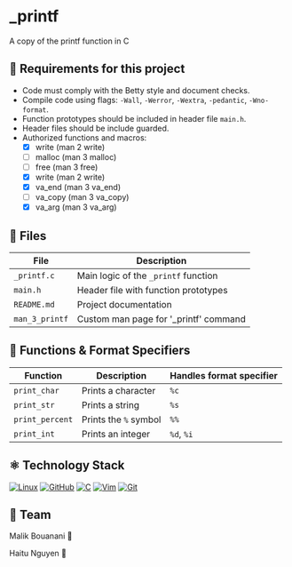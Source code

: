 # _printf
A copy of the printf function in C

## 📌 Requirements for this project

- Code must comply with the Betty style and document checks.
- Compile code using flags: `-Wall`, `-Werror`, `-Wextra`, `-pedantic`, `-Wno-format`.
- Function prototypes should be included in header file `main.h`.
- Header files should be include guarded.
- Authorized functions and macros:
  - [x] write (man 2 write)
  - [ ] malloc (man 3 malloc)
  - [ ] free (man 3 free)
  - [x] write (man 2 write)
  - [x] va_end (man 3 va_end)
  - [ ] va_copy (man 3 va_copy)
  - [x] va_arg (man 3 va_arg)

## 📃 Files
| File         | Description                          |
|--------------|--------------------------------------|
| `_printf.c`  | Main logic of the `_printf` function |
| `main.h`     | Header file with function prototypes |
| `README.md`  | Project documentation                 |
|`man_3_printf`| Custom man page for '_printf' command|
## 🔧 Functions & Format Specifiers
| Function         | Description           | Handles format specifier |
|------------------|-----------------------|---------------------------|
| `print_char`     | Prints a character    | `%c`                      |
| `print_str`      | Prints a string       | `%s`                      |
| `print_percent`  | Prints the `%` symbol | `%%`                      |
| `print_int`      | Prints an integer     | `%d`, `%i`                |

## ⚛ Technology Stack
[![Linux](https://img.shields.io/badge/Linux-FCC624?logo=linux&logoColor=black)](#)  [![GitHub](https://img.shields.io/badge/GitHub-%23121011.svg?logo=github&logoColor=white)](#)  [![C](https://img.shields.io/badge/C-00599C?logo=c&logoColor=white)](#) [![Vim](https://img.shields.io/badge/Vim-%2311AB00.svg?logo=vim&logoColor=white)](#) [![Git](https://img.shields.io/badge/Git-F05032?logo=git&logoColor=fff)](#)

## 🤝 Team

Malik Bouanani  🚀

Haitu Nguyen 💅